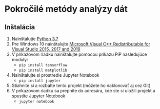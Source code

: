 # Pokročilé metódy analýzy dát

## Inštalácia

1. Nainštalujte [Python 3.7](https://www.python.org/downloads/) 
2. Pre Windows 10 nainštalujte [Microsoft Visual C++ Redistributable for Visual Studio 2015, 2017 and 2019](https://support.microsoft.com/en-us/help/2977003/the-latest-supported-visual-c-downloads)
3. V príkazovom riadku nainštalujte pomocou príkazu PiP nasledujúce moduly:
    - `pip install tensorflow`
    - `pip install matplotlib`
4. Nainštalujte si prostredie Jupyter Notebook
    - `pip install jupyter`
5. Stiahnite si a rozbalte tento projekt (môžete ho naklonovať aj cez Git)
6. V príkazovom riadku sa prepnite do adresára, kde ste si uložili projekt a spustite Jupyter Notebook
    - `jupyter notebook` 
